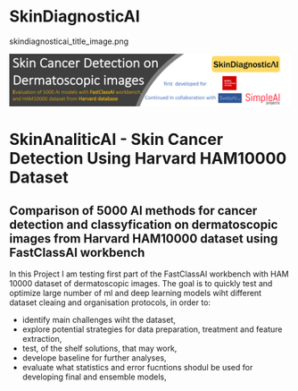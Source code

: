 # SkinDiagnosticAI


skindiagnosticai_title_image.png


![skindiagnosticai title image](images/skindiagnosticai_title_image.png)
   
# SkinAnaliticAI - Skin Cancer Detection Using Harvard HAM10000 Dataset 
## Comparison of 5000 AI methods for cancer detection and classyfication on dermatoscopic images from Harvard HAM10000 dataset using FastClassAI workbench

In this Project I am testing first part of the FastClassAI workbench with HAM 10000 dataset of dermatoscopic images.  The goal is to quickly test and optimize large number of ml and deep learning models wiht different dataset cleaing and organisation protocols, in order to:    
- identify main challenges wiht the dataset,      
- explore potential strategies for data preparation, treatment and feature extraction,       
- test, of the shelf solutions, that may work, 
- develope baseline for further analyses,    
- evaluate what statistics and error fucntions shodul be used for developing final and ensemble models, 